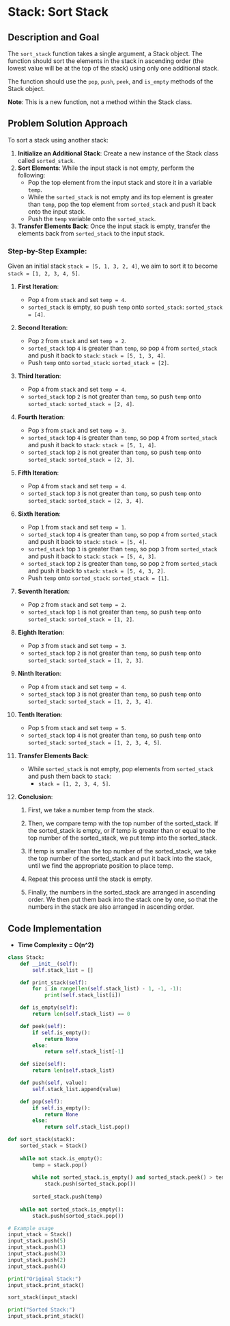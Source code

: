 # Stack: Sort Stack 

## Description and Goal

The `sort_stack` function takes a single argument, a Stack object. The function should sort the elements in the stack in ascending order (the lowest value will be at the top of the stack) using only one additional stack.

The function should use the `pop`, `push`, `peek`, and `is_empty` methods of the Stack object.

**Note**: This is a new function, not a method within the Stack class.

## Problem Solution Approach

To sort a stack using another stack:

1. **Initialize an Additional Stack**: Create a new instance of the Stack class called `sorted_stack`.
2. **Sort Elements**: While the input stack is not empty, perform the following:
   - Pop the top element from the input stack and store it in a variable `temp`.
   - While the `sorted_stack` is not empty and its top element is greater than `temp`, pop the top element from `sorted_stack` and push it back onto the input stack.
   - Push the `temp` variable onto the `sorted_stack`.
3. **Transfer Elements Back**: Once the input stack is empty, transfer the elements back from `sorted_stack` to the input stack.

### Step-by-Step Example:

Given an initial stack `stack = [5, 1, 3, 2, 4]`, we aim to sort it to become `stack = [1, 2, 3, 4, 5]`.

1. **First Iteration**:
   - Pop `4` from `stack` and set `temp = 4`.
   - `sorted_stack` is empty, so push `temp` onto `sorted_stack`: `sorted_stack = [4]`.

2. **Second Iteration**:
   - Pop `2` from `stack` and set `temp = 2`.
   - `sorted_stack` top `4` is greater than `temp`, so pop `4` from `sorted_stack` and push it back to `stack`: `stack = [5, 1, 3, 4]`.
   - Push `temp` onto `sorted_stack`: `sorted_stack = [2]`.

3. **Third Iteration**:
   - Pop `4` from `stack` and set `temp = 4`.
   - `sorted_stack` top `2` is not greater than `temp`, so push `temp` onto `sorted_stack`: `sorted_stack = [2, 4]`.

4. **Fourth Iteration**:
   - Pop `3` from `stack` and set `temp = 3`.
   - `sorted_stack` top `4` is greater than `temp`, so pop `4` from `sorted_stack` and push it back to `stack`: `stack = [5, 1, 4]`.
   - `sorted_stack` top `2` is not greater than `temp`, so push `temp` onto `sorted_stack`: `sorted_stack = [2, 3]`.

5. **Fifth Iteration**:
   - Pop `4` from `stack` and set `temp = 4`.
   - `sorted_stack` top `3` is not greater than `temp`, so push `temp` onto `sorted_stack`: `sorted_stack = [2, 3, 4]`.

6. **Sixth Iteration**:
   - Pop `1` from `stack` and set `temp = 1`.
   - `sorted_stack` top `4` is greater than `temp`, so pop `4` from `sorted_stack` and push it back to `stack`: `stack = [5, 4]`.
   - `sorted_stack` top `3` is greater than `temp`, so pop `3` from `sorted_stack` and push it back to `stack`: `stack = [5, 4, 3]`.
   - `sorted_stack` top `2` is greater than `temp`, so pop `2` from `sorted_stack` and push it back to `stack`: `stack = [5, 4, 3, 2]`.
   - Push `temp` onto `sorted_stack`: `sorted_stack = [1]`.

7. **Seventh Iteration**:
   - Pop `2` from `stack` and set `temp = 2`.
   - `sorted_stack` top `1` is not greater than `temp`, so push `temp` onto `sorted_stack`: `sorted_stack = [1, 2]`.

8. **Eighth Iteration**:
   - Pop `3` from `stack` and set `temp = 3`.
   - `sorted_stack` top `2` is not greater than `temp`, so push `temp` onto `sorted_stack`: `sorted_stack = [1, 2, 3]`.

9. **Ninth Iteration**:
   - Pop `4` from `stack` and set `temp = 4`.
   - `sorted_stack` top `3` is not greater than `temp`, so push `temp` onto `sorted_stack`: `sorted_stack = [1, 2, 3, 4]`.

10. **Tenth Iteration**:
    - Pop `5` from `stack` and set `temp = 5`.
    - `sorted_stack` top `4` is not greater than `temp`, so push `temp` onto `sorted_stack`: `sorted_stack = [1, 2, 3, 4, 5]`.

11. **Transfer Elements Back**:
    - While `sorted_stack` is not empty, pop elements from `sorted_stack` and push them back to `stack`:
      - `stack = [1, 2, 3, 4, 5]`.
     
12. **Conclusion**:
    1. First, we take a number temp from the stack.
    
    2. Then, we compare temp with the top number of the sorted_stack. If the sorted_stack is empty, or if temp is greater than or equal to the top number of the sorted_stack, we put temp into the              sorted_stack.

    3. If temp is smaller than the top number of the sorted_stack, we take the top number of the sorted_stack and put it back into the stack, until we find the appropriate position to place temp.

    4. Repeat this process until the stack is empty.

    5. Finally, the numbers in the sorted_stack are arranged in ascending order. We then put them back into the stack one by one, so that the numbers in the stack are also arranged in ascending order.

## Code Implementation
* **Time Complexity = O(n^2)**

```python
class Stack:
    def __init__(self):
        self.stack_list = []

    def print_stack(self):
        for i in range(len(self.stack_list) - 1, -1, -1):
            print(self.stack_list[i])

    def is_empty(self):
        return len(self.stack_list) == 0

    def peek(self):
        if self.is_empty():
            return None
        else:
            return self.stack_list[-1]

    def size(self):
        return len(self.stack_list)

    def push(self, value):
        self.stack_list.append(value)

    def pop(self):
        if self.is_empty():
            return None
        else:
            return self.stack_list.pop()

def sort_stack(stack):
    sorted_stack = Stack()
    
    while not stack.is_empty():
        temp = stack.pop()
        
        while not sorted_stack.is_empty() and sorted_stack.peek() > temp:
            stack.push(sorted_stack.pop())
        
        sorted_stack.push(temp)
    
    while not sorted_stack.is_empty():
        stack.push(sorted_stack.pop())

# Example usage
input_stack = Stack()
input_stack.push(5)
input_stack.push(1)
input_stack.push(3)
input_stack.push(2)
input_stack.push(4)

print("Original Stack:")
input_stack.print_stack()

sort_stack(input_stack)

print("Sorted Stack:")
input_stack.print_stack()
